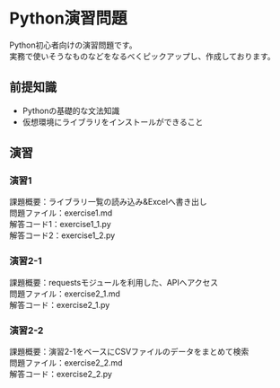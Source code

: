 <!-- 本プロジェクトでのmdファイルはVSCodeの「Markdown Preview Enhanced」という拡張機能を使用して記載しております。 -->
<!-- https://marketplace.visualstudio.com/items?itemName=shd101wyy.markdown-preview-enhanced -->


# Python演習問題
Python初心者向けの演習問題です。<br>
実務で使いそうなものなどをなるべくピックアップし、作成しております。

## 前提知識
- Pythonの基礎的な文法知識 
- 仮想環境にライブラリをインストールができること

## 演習
### 演習1
課題概要：ライブラリ一覧の読み込み&Excelへ書き出し<br>
問題ファイル：exercise1.md<br>
解答コード1：exercise1_1.py<br>
解答コード2：exercise1_2.py<br>

### 演習2-1
課題概要：requestsモジュールを利用した、APIへアクセス<br>
問題ファイル：exercise2_1.md<br>
解答コード：exercise2_1.py<br>

### 演習2-2
課題概要：演習2-1をベースにCSVファイルのデータをまとめて検索<br>
問題ファイル：exercise2_2.md<br>
解答コード：exercise2_2.py<br>

